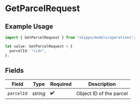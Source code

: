 # GetParcelRequest

## Example Usage

```typescript
import { GetParcelRequest } from "shippo/models/operations";

let value: GetParcelRequest = {
  parcelId: "<id>",
};
```

## Fields

| Field                   | Type                    | Required                | Description             |
| ----------------------- | ----------------------- | ----------------------- | ----------------------- |
| `parcelId`              | *string*                | :heavy_check_mark:      | Object ID of the parcel |
